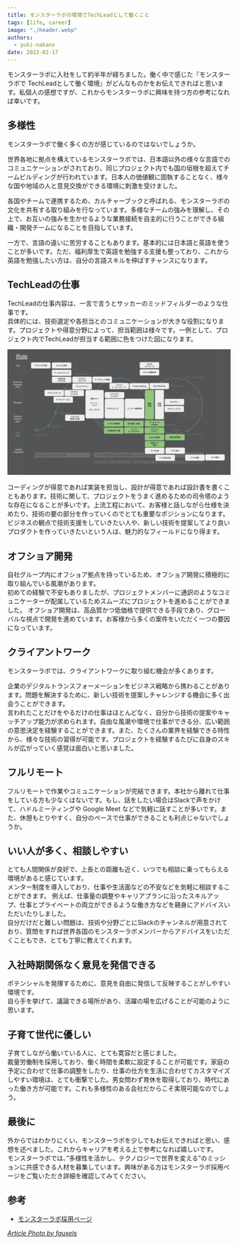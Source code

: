 ```yaml
---
title: モンスターラボの環境でTechLeadとして働くこと
tags: [life, career]
image: "./header.webp"
authors:
  - yuki-nakano
date: 2022-02-17
---
```


モンスターラボに入社をして約半年が経ちました。働く中で感じた『モンスターラボで TechLeadとして働く環境』がどんなものかをお伝えできればと思います。私個人の感想ですが、これからモンスターラボに興味を持つ方の参考になれば幸いです。

## 多様性

モンスターラボで働く多くの方が感じているのではないでしょうか。

世界各地に拠点を構えているモンスターラボでは、日本語以外の様々な言語でのコミュニケーションがされており、同じプロジェクト内でも国の垣根を超えてチームビルディングが行われています。日本人の価値観に固執することなく、様々な国や地域の人と意見交換ができる環境に刺激を受けました。

各国やチームで連携するため、カルチャーブックと呼ばれる、モンスターラボの文化を共有する取り組みを行なっています。多様なチームの強みを理解し、その上で、お互いの強みを生かせるような業務接続を自主的に行うことができる組織・開発チームになることを目指しています。

一方で、言語の違いに苦労することもあります。基本的には日本語と英語を使うことが多いです。ただ、福利厚生で英語を勉強する支援も整っており、これから英語を勉強したい方は、自分の言語スキルを伸ばすチャンスになります。

## TechLeadの仕事

TechLeadの仕事内容は、一言で言うとサッカーのミッドフィルダーのような仕事です。  
具体的には、技術選定や各担当とのコミュニケーションが大きな役割になります。プロジェクトや得意分野によって、担当範囲は様々です。一例として、プロジェクト内でTechLeadが担当する範囲に色をつけた図になります。  

![](image01.webp)

コーディングが得意であれば実装を担当し、設計が得意であれば設計書を書くこともあります。技術に関して、プロジェクトをうまく進めるための司令塔のような存在になることが多いです。上流工程において、お客様と話しながら仕様を決めたり、技術の要の部分を作っていくのでとても重要なポジションになります。ビジネスの観点で技術支援をしていきたい人や、新しい技術を提案してより良いプロダクトを作っていきたいという人は、魅力的なフィールドになり得ます。


## オフショア開発

自社グループ内にオフショア拠点を持っているため、オフショア開発に積極的に取り組んでいる風潮があります。  
初めての経験で不安もありましたが、プロジェクトメンバーに通訳のようなコミュニケーターが配属しているためスムーズにプロジェクトを進めることができました。
オフショア開発は、高品質かつ低価格で提供できる手段であり、グローバルな視点で開発を進めています。お客様から多くの案件をいただく一つの要因になっています。

## クライアントワーク

モンスターラボでは、クライアントワークに取り組む機会が多くあります。

企業のデジタルトランスフォーメーションをビジネス戦略から携わることがあります。問題を解決するために、新しい技術を提案しチャレンジする機会に多く出会うことができます。  
言われたことだけをやるだけの仕事はほとんどなく、自分から技術の提案やキャッチアップ能力が求められます。自由な風潮や環境で仕事ができる分、広い範囲の意思決定を経験することができます。また、たくさんの業界を経験できる特性から、様々な技術の習得が可能です。プロジェクトを経験するたびに自身のスキルが広がっていく感覚は面白いと思いました。

## フルリモート

フルリモートで作業やコミュニケーションが完結できます。本社から離れて仕事をしている方も少なくはないです。もし、話をしたい場合はSlackで声をかけて、ハドルミーティングや Google Meet などで気軽に話すことが多いです。また、休憩もとりやすく、自分のペースで仕事ができることも利点じゃないでしょうか。

## いい人が多く、相談しやすい

とても人間関係が良好で、上長との距離も近く、いつでも相談に乗ってもらえる環境があると感じています。  
メンター制度を導入しており、仕事や生活面などの不安などを気軽に相談することができます。
例えば、仕事量の調整やキャリアプランに沿ったスキルアップ、仕事とプライベートの両立ができるような働き方などを親身にアドバイスいただいたりしました。  
自分だけだと難しい問題は、技術や分野ごとにSlackのチャンネルが用意されており、質問をすれば世界各国のモンスターラボメンバーからアドバイスをいただくこともでき、とても丁寧に教えてくれます。

## 入社時期関係なく意見を発信できる

ポテンシャルを発揮するために、意見を自由に発信して反映することがしやすい環境です。  
自ら手を挙げて、議論できる場所があり、活躍の場を広げることが可能のように思います。

## 子育て世代に優しい

子育てしながら働いている人に、とても寛容だと感じました。  
裁量労働制を採用しており、働く時間を柔軟に設定することが可能です。家庭の予定に合わせて仕事の調整をしたり、仕事の仕方を生活に合わせてカスタマイズしやすい環境は、とても衝撃でした。男女問わず育休を取得しており、時代にあった働き方が可能です。これも多様性のある会社だからこそ実現可能なのでしょう。

## 最後に

外からではわかりにくい、モンスターラボを少しでもお伝えできればと思い、感想を述べました。これからキャリアを考える上で参考になれば嬉しいです。  
モンスターラボでは、”多様性を活かし、テクノロジーで世界を変える”のミッションに共感できる人材を募集しています。興味がある方はモンスターラボ採用ページをご覧いただき詳細を確認してみてください。

## 参考

- [モンスターラボ採用ページ](https://www.join.monstar-lab.com/)

_[Article Photo by fauxels](https://www.pexels.com/@fauxels)_
